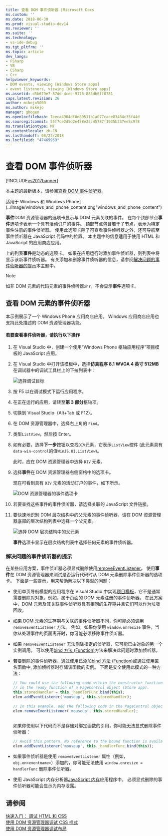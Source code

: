 ```yaml
---
title: 查看 DOM 事件侦听器 |Microsoft Docs
ms.custom: ''
ms.date: 2018-06-30
ms.prod: visual-studio-dev14
ms.reviewer: ''
ms.suite: ''
ms.technology:
- vs-ide-debug
ms.tgt_pltfrm: ''
ms.topic: article
dev_langs:
- FSharp
- VB
- CSharp
- C++
helpviewer_keywords:
- DOM events, viewing [Windows Store apps]
- event listeners, viewing [Windows Store apps]
ms.assetid: d5b679e7-87dd-4cec-9176-883db6ff0781
caps.latest.revision: 26
author: mikejo5000
ms.author: mikejo
manager: ghogen
ms.openlocfilehash: 7eeca4964df8e89511b1a077cace83484c35f44d
ms.sourcegitcommit: 55f7ce2d5d2e458e35c45787f1935b237ee5c9f8
ms.translationtype: MT
ms.contentlocale: zh-CN
ms.lasthandoff: 08/22/2018
ms.locfileid: "47469959"
---
```

# <a name="view-dom-event-listeners"></a>查看 DOM 事件侦听器
[!INCLUDE[vs2017banner](../includes/vs2017banner.md)]

本主题的最新版本，请参阅[查看 DOM 事件侦听器](https://docs.microsoft.com/visualstudio/debugger/view-dom-event-listeners)。  
  
适用于 Windows 和 Windows Phone] (../Image/windows_and_phone_content.png"windows_and_phone_content")  
  
 **事件**DOM 资源管理器的选项卡显示与 DOM 元素关联的事件。 在每个顶部节点**事件**选项卡表示一个具有活动订户的事件。 顶部节点包含若干子节点，表示为特定事件注册的事件侦听器。 使用此选项卡除了可查看事件侦听器之外，还可导航至事件侦听器在 JavaScript 代码中的位置。 本主题中的信息适用于使用 HTML 和 JavaScript 的应用商店应用。  
  
 上的列表**事件**是动态的选项卡。 如果在应用运行时添加事件侦听器，则列表中将显示该新事件侦听器。 有关添加和删除事件侦听器的信息，请参阅[解决问题的事件侦听器的提示](#Tips)本主题中。  
  
> [!NOTE]
>  如非 DOM 元素的代码元素的事件侦听器`xhr`，不会显示**事件**选项卡。  
  
## <a name="view-event-listeners-for-dom-elements"></a>查看 DOM 元素的事件侦听器  
 本示例展示了一个 Windows Phone 应用商店应用。 Windows 应用商店应用也支持此处描述的 DOM 资源管理器功能。  
  
#### <a name="to-view-event-listeners"></a>若要查看事件侦听器，请执行以下操作  
  
1.  在 Visual Studio 中，创建一个使用“Windows Phone 枢轴应用程序”项目模板的 JavaScript 应用。  
  
2.  在 Visual Studio 中打开该模板中，选择**仿真程序 8.1 WVGA 4 英寸 512MB**在调试器中的调试工具栏上的下拉列表中：  
  
     ![选择调试目标](../debugger/media/js-dom-debug-target-emu.png "JS_DOM_Debug_Target_Emu")  
  
3.  按 F5 以在调试模式下运行应用程序。  
  
4.  在正在运行的应用，请转至**第 3 部分**枢轴项。  
  
5.  切换到 Visual Studio（Alt+Tab 或 F12）。  
  
6.  在 DOM 资源管理器中，选择右上角的 `Find`。  
  
7.  类型`ListView`，然后按 Enter。  
  
8.  如有必要，选择**下一步**按钮以查找`DIV`元素，它表示`ListView`控件 (此元素具有`data-win-control`的值`WinJS.UI.ListView`)。  
  
     此时，应在 DOM 资源管理器中选择 `DIV` 元素。  
  
9. 选择**事件**在 DOM 资源管理器右侧窗格中的选项卡。  
  
     现在可看到具有 `DIV` 元素的活动订户的事件，如下所示。  
  
     ![DOM 资源管理器的事件选项卡](../debugger/media/js-dom-events.png "JS_DOM_Events")  
  
10. 若要查找这些事件的事件侦听器，请选择关联的 JavaScript 文件链接。  
  
11. 要快速地识别 DOM 层次结构中的父元素的事件侦听器，请在 DOM 资源管理器底部的层次结构列表中选择一个父元素。  
  
     ![选择 DOM 层次结构中的父元素](../debugger/media/js-dom-breadcrumbs.png "JS_DOM_Breadcrumbs")  
  
     **事件**选项卡显示在层次结构列表中选择任何元素的事件侦听器。  
  
###  <a name="Tips"></a> 解决问题的事件侦听器的提示  
 在某些应用方案，事件侦听器必须显式删除使用[removeEventListener](http://msdn.microsoft.com/library/ie/ff975250\(v=vs.85\).aspx)。 使用**事件**在 DOM 资源管理器来测试是否运行代码时从 DOM 元素删除事件侦听器的选项卡。 下面是一些提示，用来帮助解决以下类型的问题：  
  
-   使用单页导航模型的应用程序在 Visual Studio 中实现[项目模板](http://msdn.microsoft.com/library/windows/apps/hh758331.aspx)，它不是通常需要删除对对象，例如，属于页面的 DOM 元素注册的事件侦听器。 在此方案中，DOM 元素及其关联事件侦听器具有相同的生存期并且它们可以作为垃圾回收。  
  
-   如果 DOM 元素的生存期与关联的事件侦听器不同，你可能必须调用 `removeEventListener` 方法。 例如，如果你使用 `window.onresize` 事件，当你从处理事件的页面离开时，你可能必须移除事件侦听器。  
  
-   如果 `removeEventListener` 无法删除指定的侦听器，它可能已由对象的另一个实例调用。 可以使用[bind 方法 (Function)](~/E:/Repos/visualstudio-docs-pr/scripting-docs/javascript/reference/bind-method-function-javascript.md)方法来解决此问题时添加侦听器。  
  
-   若要删除的事件侦听器，通过使用已添加[bind 方法 (Function)](~/E:/Repos/visualstudio-docs-pr/scripting-docs/javascript/reference/bind-method-function-javascript.md)或通过使用匿名函数中, 添加侦听器时存储该函数的实例。 下面是安全使用此模式的一种方法：  
  
    ```javascript  
    // You could use the following code within the constructor function of an object, or  
    // in the ready function of a PageControl object (Store app).  
    this.storedHandler = this._handlerFunc.bind(this);  
    elem.addEventListener('mouseup', this.storedHandler);  
  
    // In this example, add the following code in the PageControl object's unload function.  
    elem.removeEventListener('mouseup', this.storedHandler);  
  
    ```  
  
     如果你使用以下代码而不是存储对绑定函数的引用，你可能无法显式删除事件侦听器：  
  
    ```javascript  
    // Avoid this pattern. No reference to the bound function is available.  
    elem.addEventListener('mouseup', this._handlerFunc.bind(this));  
    ```  
  
-   如果事件侦听器是使用 `removeEventListener` 属性（例如，`obj.on<eventname>`）添加的，你可能无法使用 `window.onresize = handlerFunc` 删除事件侦听器。  
  
-   使用 JavaScript 内存分析器[JavaScript 内存](../profiling/javascript-memory.md)应用程序中。 必须显式删除的事件侦听器可能会显示为内存泄露。  
  
## <a name="see-also"></a>请参阅  
 [快速入门： 调试 HTML 和 CSS](../debugger/quickstart-debug-html-and-css.md)   
 [使用 DOM 资源管理器调试 CSS 样式](../debugger/debug-css-styles-using-dom-explorer.md)   
 [使用 DOM 资源管理器调试布局](../debugger/debug-layout-using-dom-explorer.md)



